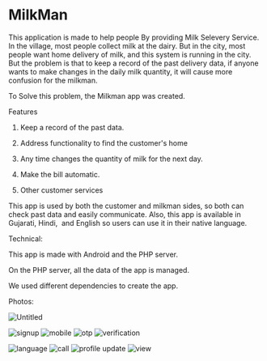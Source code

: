 # MilkMan

This application is made to help people By providing Milk Selevery Service.
In the village, most people collect milk at the dairy. But in the city, most people want home delivery of milk, and this system is running in the city. But the problem is that to keep a record of the past delivery data, if anyone wants to make changes in the daily milk quantity, it will cause more confusion for the milkman.

To Solve this problem, the Milkman app was created.

Features

1. Keep a record of the past data.

2. Address functionality to find the customer's home

3. Any time changes the quantity of milk for the next day.

4. Make the bill automatic.

5. Other customer services


This app is used by both the customer and milkman sides, so both can check past data and easily communicate.
Also, this app is available in Gujarati, Hindi,  and English so users can use it in their native language.



Technical:

This app is made with Android and the PHP server.

On the PHP server, all the data of the app is managed.

We used different dependencies to create the app.

Photos:

![Untitled](https://github.com/Harsh-21-Vaghasiya/MilkMan/assets/83325046/f898b75b-5164-4d4f-82f0-2b7ad7b8d27d)

![signup](https://github.com/Harsh-21-Vaghasiya/MilkMan/assets/83325046/378b2420-20e6-4ea8-913c-c3c5f01155d2)
![mobile](https://github.com/Harsh-21-Vaghasiya/MilkMan/assets/83325046/df4c8bcc-cbfd-4031-a971-50b0e4e8ab93)
![otp](https://github.com/Harsh-21-Vaghasiya/MilkMan/assets/83325046/7780ff64-b122-4443-9dd9-5cc3cd32dbd9)
![verification](https://github.com/Harsh-21-Vaghasiya/MilkMan/assets/83325046/3e4cc669-c295-4b7a-91b9-7b316001e3ed)

![language](https://github.com/Harsh-21-Vaghasiya/MilkMan/assets/83325046/483a6580-2a77-43b1-b722-9406f7d094ec)
![call](https://github.com/Harsh-21-Vaghasiya/MilkMan/assets/83325046/c862dca3-d1cd-45df-b20e-0b01434f1982)
![profile update](https://github.com/Harsh-21-Vaghasiya/MilkMan/assets/83325046/8203372f-a6ca-464b-ab80-97441af1cba0)
![view](https://github.com/Harsh-21-Vaghasiya/MilkMan/assets/83325046/1a141fc6-b37c-4146-8f60-c1b121f1bc22)





